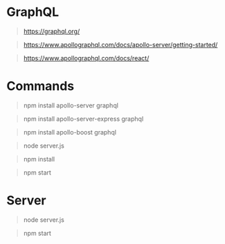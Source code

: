 # GraphQL

> https://graphql.org/

> https://www.apollographql.com/docs/apollo-server/getting-started/

> https://www.apollographql.com/docs/react/


# Commands

> npm install apollo-server graphql

> npm install apollo-server-express graphql

> npm install apollo-boost graphql

> node server.js

> npm install

> npm start


# Server 

> node server.js

> npm start

